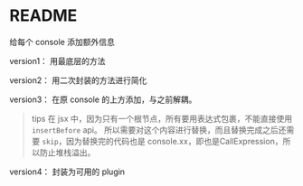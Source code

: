 # README

给每个 console 添加额外信息

version1： 用最底层的方法 

version2： 用二次封装的方法进行简化  

version3： 在原 console 的上方添加，与之前解耦。
> tips
> 在 jsx 中，因为只有一个根节点，所有要用表达式包裹，不能直接使用 `insertBefore` api。
> 所以需要对这个内容进行替换，而且替换完成之后还需要 `skip`，因为替换完的代码也是 console.xx，即也是CallExpression，所以防止堆栈溢出。

version4： 封装为可用的 plugin